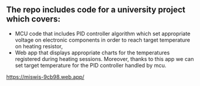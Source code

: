 ## The repo includes code for a university project which covers:
- MCU code that includes PID controller algorithm which set appropriate voltage on electronic components in order to reach target temperature on heating resistor,
- Web app that displays appropriate charts for the temperatures registered during heating sessions. Moreover, thanks to this app we can set target temperature for the PID controller handled by mcu.

https://miswis-9cb98.web.app/
